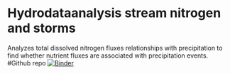 # Hydrodataanalysis stream nitrogen and storms
Analyzes total dissolved nitrogen fluxes relationships with precipitation to find whether nutrient fluxes are associated with precipitation events.
#Github repo [![Binder](https://mybinder.org/badge_logo.svg)](https://mybinder.org/v2/gh/mmquill/Hydrodataanalysis.git/HEAD)
